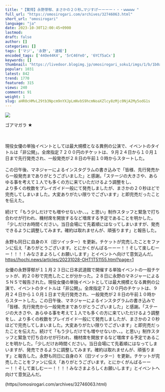 ```yaml
---
title: "【驚愕】永野芽郁、まさかの２０秒…マジすげーーーー・・・wwwww "
full_url: "https://omosirogari.com/archives/32746063.html"
short_url: "omosirogari"
language: "ja"
date: 2023-10-30T12:00:45+0900
lastmod: 
draft: false
author: []
categories: []
tags: ['マジ', '永野', '速報']
encoded_tags: ['44Oe44K4', '5rC46YeO', '6YCf5aCx']
keywords: []
thumbnail: "https://livedoor.blogimg.jp/omosirogari_soku1/imgs/1/b/1b0abe39.jpg"
popular: 1031
latest: 842
trend: 1770
featured: 315
views: 240
comments: 91
weight: 1
slug: aHR0cHMvL29tb3Npcm9nYXJpLmNvbS9hcmNoaXZlcy8zMjc0NjA2My5odG1s
---
```


![](https://livedoor.blogimg.jp/omosirogari_soku1/imgs/1/b/1b0abe39.jpg)

<div><p>ゴアマガラ ★ </p><br> <br> 現役女優の単独イベントとしては最大規模となる異例の公演で、イベントのタイトルは「非公開」。全席指定７２００円のチケットは、９月２４日から１０月１日まで先行発売され、一般発売が２８日の午前１０時からスタートした。 <br> <br> この日午後、マネジャーによるインスタグラムの書き込みで「皆様、先行発売から一般発売までありがとうございました」と感謝。「ステージの大きさや、あらゆる事を考えて１人でも多くの方に来ていただけるよう調整をし、 <br> より多くの枚数をプレイガイド一般にて発売しましたが、まさかの２０秒ほどで完売してしまいました。大変ありがたい限りでございます」と即完売だったことを伝えた。 <br> <br> 続けて「もう少しだけでも増やせないか、、。と思い」制作スタッフと緊急で打ち合わせが行われ、機材席を開放するなど増席する予定であることを明かした。 <br> 「少しだけお時間ください。当日会場にて先着順にはなってしまいますが、発売できるように調整してみます。確約は取れませんが、頑張ります」と報告した。 <br> <br> 永野も同日に自身のＸ（旧ツイッター）を更新。チケットが完売したことをファンに伝え「ありがとうございます。とにかくがんばるーーー！！そして楽しむーー！！！！みなさまよろしくお願いします」とイベントへ向けて意気込んだ。 <br> <a target='_blank' href='https//hochi.news/articles/20231028-OHT1T51155.html?page=1'>https//hochi.news/articles/20231028-OHT1T51155.html?page=1</a> <p>女優の永野芽郁が１１月２３日に日本武道館で開催する単独イベントの一般チケットが、約２０秒で完売したことが分かった。２８日に永野のマネジャーによるＳＮＳで報告された。現役女優の単独イベントとしては最大規模となる異例の公演で、イベントのタイトルは「非公開」。全席指定７２００円のチケットは、９月２４日から１０月１日まで先行発売され、一般発売が２８日の午前１０時からスタートした。この日午後、マネジャーによるインスタグラムの書き込みで「皆様、先行発売から一般発売までありがとうございました」と感謝。「ステージの大きさや、あらゆる事を考えて１人でも多くの方に来ていただけるよう調整をし、より多くの枚数をプレイガイド一般にて発売しましたが、まさかの２０秒ほどで完売してしまいました。大変ありがたい限りでございます」と即完売だったことを伝えた。続けて「もう少しだけでも増やせないか、、。と思い」制作スタッフと緊急で打ち合わせが行われ、機材席を開放するなど増席する予定であることを明かした。「少しだけお時間ください。当日会場にて先着順にはなってしまいますが、発売できるように調整してみます。確約は取れませんが、頑張ります」と報告した。永野も同日に自身のＸ（旧ツイッター）を更新。チケットが完売したことをファンに伝え「ありがとうございます。とにかくがんばるーーー！！そして楽しむーー！！！！みなさまよろしくお願いします」とイベントへ向けて意気込んだ。</p></div>

(https//omosirogari.com/archives/32746063.html)
